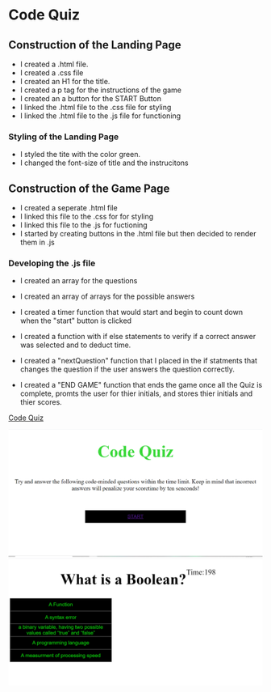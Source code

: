 # Code Quiz 

## Construction of the Landing Page
* I created a .html file. 
* I created a .css file
* I created an H1 for the title. 
* I created a p tag for the instructions of the game
* I created an a button for the START Button
* I linked the .html file to the .css file for styling
* I linked the .html file to the .js file for functioning

### Styling of the Landing Page
* I styled the tite with the color green. 
* I changed the font-size of title and the instrucitons


## Construction of the Game Page
* I created a  seperate .html file
* I linked this file to the .css  for for styling
* I linked this file to the .js for fuctioning
* I started by creating buttons in the .html file but then decided to render them in .js 


### Developing the .js file
* I created an array for the questions
* I created an array of arrays for the possible answers
* I created a timer function that would start and begin to count down when the "start" button is clicked
* I created a function with if else statements to verify if a correct answer was selected and to deduct time.

* I created a "nextQuestion" function that I placed in the if statments that changes the question if the user answers the question correctly. 
* I created a "END GAME" function that ends the game once all the Quiz is complete, promts the user for thier initials, and stores thier initials and thier scores. 

[Code Quiz](https://cocoder555.github.io/Code-Quiz/)

![Landing Page](./assets/CQL.png)
![Quiz Game](./assets/CQG.png)